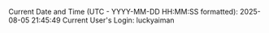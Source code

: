 Current Date and Time (UTC - YYYY-MM-DD HH:MM:SS formatted): 2025-08-05 21:45:49
Current User's Login: luckyaiman
